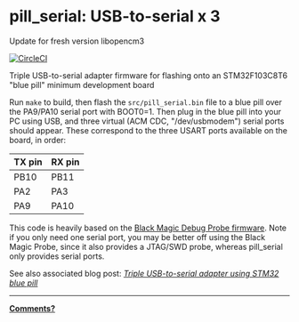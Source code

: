 pill\_serial: USB-to-serial x 3
===============================

Update for fresh version libopencm3

[![CircleCI](https://circleci.com/gh/satoshinm/pill_serial.svg?style=svg)](https://circleci.com/gh/satoshinm/pill_serial)

Triple USB-to-serial adapter firmware for flashing onto an STM32F103C8T6 "blue pill" minimum development board

Run `make` to build, then flash the `src/pill_serial.bin` file to a blue pill over the PA9/PA10 serial port with BOOT0=1.
Then plug in the blue pill into your PC using USB, and three virtual (ACM CDC, "/dev/usbmodem") serial ports should appear.
These correspond to the three USART ports available on the board, in order:

| TX pin | RX pin |
| ------ | ------ |
| PB10   | PB11   |
| PA2    | PA3    |
| PA9    | PA10   |

This code is heavily based on the [Black Magic Debug Probe firmware](https://github.com/blacksphere/blackmagic).
Note if you only need one serial port, you may be better off using the Black Magic Probe, since it also provides a JTAG/SWD probe,
whereas pill\_serial only provides serial ports.

See also associated blog post: *[Triple USB-to-serial adapter using STM32 blue pill](https://satoshinm.github.io/blog/171223_stm32serial_triple_usb-to-serial_adapter_using_stm32_blue_pill.html)*

---

**[Comments?](https://www.reddit.com/r/stm32f103/comments/7lu2bz/pill_serial_triple_usbtoserial_adapter_firmware/)**
